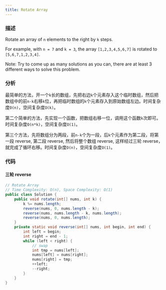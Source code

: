 ```yaml
---
title: Rotate Array
---
```


### 描述

Rotate an array of `n` elements to the right by `k` steps.

For example, with `n = 7` and `k = 3`, the array `[1,2,3,4,5,6,7]` is rotated to `[5,6,7,1,2,3,4]`.

Note:
Try to come up as many solutions as you can, there are at least 3 different ways to solve this problem.

### 分析

最简单的方法，开一个`k`长的数组，先把右边`k`个元素存入这个临时数组，然后把数组中的前`n-k`右移`k`位，再把临时数组的`k`个元素存入到原始数组左边。时间复杂度`O(n)`，空间复杂度`O(k)`。

第二个简单的方法，先实现一个函数，把数组右移一位，调用这个函数`k`次即可。时间复杂度`O(n*k)`，空间复杂度`O(1)`。

第三个方法，先将数组分为两段，前`n-k`个为一段，后`k`个元素作为第二段，将第一段 reverse, 第二段 reverse, 然后将整个数组 reverse, 这样经过三轮 reverse，就完成了循环右移。时间复杂度`O(n)`，空间复杂度`O(1)`。

### 代码

#### 三轮 reverse

```java
// Rotate Array
// Time Complexity: O(n), Space Complexity: O(1)
public class Solution {
    public void rotate(int[] nums, int k) {
        k %= nums.length;
        reverse(nums, 0, nums.length - k);
        reverse(nums, nums.length - k, nums.length);
        reverse(nums, 0, nums.length);
    }
    private static void reverse(int[] nums, int begin, int end) {
        int left = begin;
        int right = end - 1;
        while (left < right) {
            // swap
            int tmp = nums[left];
            nums[left] = nums[right];
            nums[right] = tmp;
            ++left;
            --right;
        }
    }
}
```
